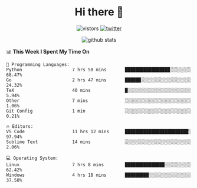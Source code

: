 <h1 align="center">Hi there 👋 </h3>

<p align="center">
  <img src="https://visitor-badge.glitch.me/badge?page_id=keithnull" alt="vistors" />
  <a href="https://twitter.com/_keithnull"><img src="https://img.shields.io/badge/@__keithnull-1DA1F2?style=flat&logo=Twitter&logoColor=white" alt="twitter"/></a>
</p>

<p align="center">
  <img src="https://github-readme-stats.vercel.app/api?username=keithnull&count_private=true&show_icons=true&theme=vue-dark&hide_title=true" alt="github stats" />
</p>

<!--START_SECTION:waka-->
📊 **This Week I Spent My Time On** 

```text
💬 Programming Languages: 
Python                   7 hrs 50 mins       █████████████████░░░░░░░░   68.47% 
Go                       2 hrs 47 mins       ██████░░░░░░░░░░░░░░░░░░░   24.32% 
TeX                      40 mins             █░░░░░░░░░░░░░░░░░░░░░░░░   5.94% 
Other                    7 mins              ░░░░░░░░░░░░░░░░░░░░░░░░░   1.06% 
Git Config               1 min               ░░░░░░░░░░░░░░░░░░░░░░░░░   0.21%

🔥 Editors: 
VS Code                  11 hrs 12 mins      ████████████████████████░   97.94% 
Sublime Text             14 mins             ░░░░░░░░░░░░░░░░░░░░░░░░░   2.06%

💻 Operating System: 
Linux                    7 hrs 8 mins        ███████████████░░░░░░░░░░   62.42% 
Windows                  4 hrs 18 mins       █████████░░░░░░░░░░░░░░░░   37.58%

```


<!--END_SECTION:waka-->

